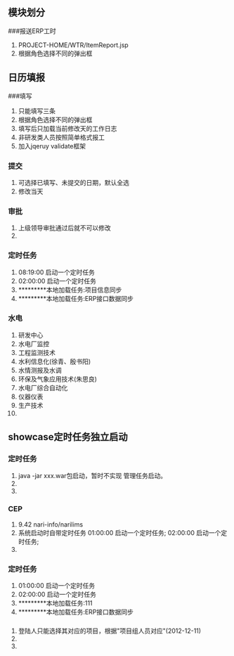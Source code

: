 ## 模块划分

###报送ERP工时
1. PROJECT-HOME/WTR/ItemReport.jsp
2. 根据角色选择不同的弹出框


## 日历填报

###填写
1. 只能填写三条
2. 根据角色选择不同的弹出框
3. 填写后只加载当前修改天的工作日志
4. 非研发类人员按照简单格式报工
5. 加入jqeruy validate框架

### 提交
1. 可选择已填写、未提交的日期，默认全选
2. 修改当天

### 审批
1. 上级领导审批通过后就不可以修改
2. 

### 定时任务
1. 08:19:00 启动一个定时任务
2. 02:00:00 启动一个定时任务
3. *********本地加载任务:项目信息同步
4. *********本地加载任务:ERP接口数据同步

### 水电
1. 研发中心
2. 水电厂监控
3. 工程监测技术
4. 水利信息化(徐青、殷书阳)
5. 水情测报及水调
6. 环保及气象应用技术(朱思良)
7. 水电厂综合自动化
8. 仪器仪表
9. 生产技术
10. 

## showcase定时任务独立启动
### 定时任务
1. java -jar xxx.war包启动，暂时不实现 管理任务启动。
2. 
3. 

### CEP
1. 9.42 nari-info/narilims
2. 系统启动时自带定时任务 01:00:00 启动一个定时任务; 02:00:00 启动一个定时任务;
3. 

### 定时任务
1. 01:00:00 启动一个定时任务
2. 02:00:00 启动一个定时任务
3. *********本地加载任务:111
4. *********本地加载任务:ERP接口数据同步

###
1. 登陆人只能选择其对应的项目，根据"项目组人员对应"(2012-12-11)
2. 
3. 
